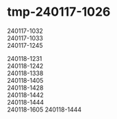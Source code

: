 # tmp-240117-1026

240117-1032  
240117-1033  
240117-1245  

240118-1231  
240118-1242  
240118-1338  
240118-1405  
240118-1428  
240118-1442  
240118-1444  
240118-1605
240118-1444
